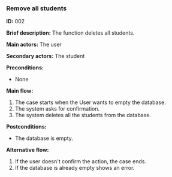 ### **Remove all students**
 **ID:** 002

 **Brief description:** The function deletes all students.

**Main actors:** The user

**Secondary actors:** The student

**Preconditions:**
 * None

**Main flow:**
 1. The case starts when the User wants to empty the database.
 2. The system asks for confirmation.
 3. The system deletes all the students from the database.

**Postconditions:**
  * The database is empty.

**Alternative flow:**

 1. If the user doesn't confirm the action, the case ends.
 2. If the database is already empty shows an error.
